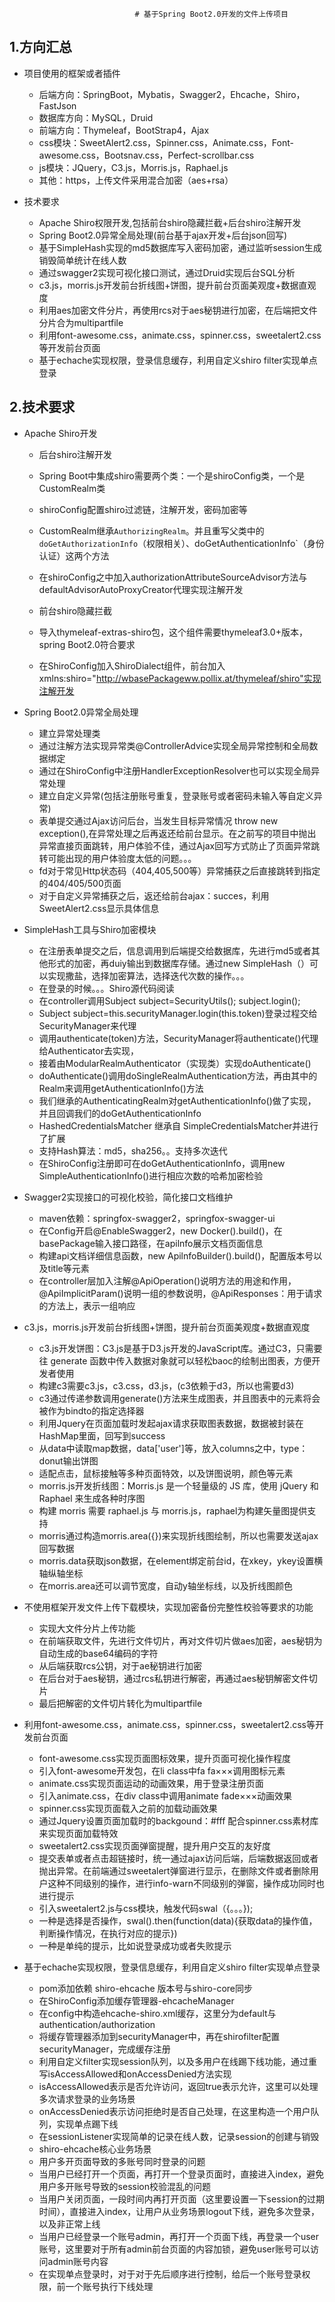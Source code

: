                                 # 基于Spring Boot2.0开发的文件上传项目
## 1.方向汇总

- 项目使用的框架或者插件
  - 后端方向：SpringBoot，Mybatis，Swagger2，Ehcache，Shiro，FastJson
  - 数据库方向：MySQL，Druid
  - 前端方向：Thymeleaf，BootStrap4，Ajax
  - css模块：SweetAlert2.css，Spinner.css，Animate.css，Font-awesome.css，Bootsnav.css，Perfect-scrollbar.css
  - js模块：JQuery，C3.js，Morris.js，Raphael.js
  - 其他：https，上传文件采用混合加密（aes+rsa）

- 技术要求
  - Apache Shiro权限开发,包括前台shiro隐藏拦截+后台shiro注解开发
  - Spring Boot2.0异常全局处理(前台基于ajax开发+后台json回写)
  - 基于SimpleHash实现的md5数据库写入密码加密，通过监听session生成销毁简单统计在线人数
  - 通过swagger2实现可视化接口测试，通过Druid实现后台SQL分析
  - c3.js，morris.js开发前台折线图+饼图，提升前台页面美观度+数据直观度
  - 利用aes加密文件分片，再使用rcs对于aes秘钥进行加密，在后端把文件分片合为multipartfile
  - 利用font-awesome.css，animate.css，spinner.css，sweetalert2.css等开发前台页面
  - 基于echache实现权限，登录信息缓存，利用自定义shiro filter实现单点登录



## 2.技术要求

- Apache Shiro开发

  - 后台shiro注解开发
   - Spring Boot中集成shiro需要两个类：一个是shiroConfig类，一个是CustomRealm类
   - shiroConfig配置shiro过滤链，注解开发，密码加密等
   - CustomRealm继承`AuthorizingRealm`。并且重写父类中的`doGetAuthorizationInfo`（权限相关）、doGetAuthenticationInfo`（身份认证）这两个方法
    - 在shiroConfig之中加入authorizationAttributeSourceAdvisor方法与defaultAdvisorAutoProxyCreator代理实现注解开发

  - 前台shiro隐藏拦截
   - 导入thymeleaf-extras-shiro包，这个组件需要thymeleaf3.0+版本，spring Boot2.0符合要求
   - 在ShiroConfig加入ShiroDialect组件，前台加入xmlns:shiro="http://wbasePackageww.pollix.at/thymeleaf/shiro"实现注解开发

- Spring Boot2.0异常全局处理
  - 建立异常处理类
   - 通过注解方法实现异常类@ControllerAdvice实现全局异常控制和全局数据绑定
   - 通过在ShiroConfig中注册HandlerExceptionResolver也可以实现全局异常处理
  - 建立自定义异常(包括注册账号重复，登录账号或者密码未输入等自定义异常)
  - 表单提交通过Ajax访问后台，当发生目标异常情况 throw new exception(),在异常处理之后再返还给前台显示。在之前写的项目中抛出异常直接页面跳转，用户体验不佳，通过Ajax回写方式防止了页面异常跳转可能出现的用户体验度太低的问题。。。
  - fd对于常见Http状态码（404,405,500等）异常捕获之后直接跳转到指定的404/405/500页面
  - 对于自定义异常捕获之后，返还给前台ajax：succes，利用SweetAlert2.css显示具体信息
- SimpleHash工具与Shiro加密模块
  - 在注册表单提交之后，信息调用到后端提交给数据库，先进行md5或者其他形式的加密，再duiy输出到数据库存储。通过new SimpleHash（）可以实现撒盐，选择加密算法，选择迭代次数的操作。。。
  - 在登录的时候。。。Shiro源代码阅读
   - 在controller调用Subject subject=SecurityUtils();  subject.login();
   - Subject subject=this.securityManager.login(this.token)登录过程交给SecurityManager来代理
   - 调用authenticate(token)方法，SecurityManager将authenticate()代理给Authenticator去实现，
   - 接着由ModularRealmAuthenticator（实现类）实现doAuthenticate()
   - doAuthenticate()调用doSingleRealmAuthentication方法，再由其中的Realm来调用getAuthenticationInfo()方法
   - 我们继承的AuthenticatingRealm对getAuthenticationInfo()做了实现，并且回调我们的doGetAuthenticationInfo
  - HashedCredentialsMatcher 继承自 SimpleCredentialsMatcher并进行了扩展
   - 支持Hash算法：md5，sha256。。支持多次迭代
   - 在ShiroConfig注册即可在doGetAuthenticationInfo，调用new SimpleAuthenticationInfo()进行相应次数的哈希加密检验
- Swagger2实现接口的可视化校验，简化接口文档维护
  - maven依赖：springfox-swagger2，springfox-swagger-ui
  - 在Config开启@EnableSwagger2，new Docker().build()，在basePackage输入接口路径，在apilnfo展示文档页面信息
  - 构建api文档详细信息函数，new ApilnfoBuilder().build()，配置版本号以及title等元素
  - 在controller层加入注解@ApiOperation()说明方法的用途和作用，@ApiImplicitParam()说明一组的参数说明，@ApiResponses：用于请求的方法上，表示一组响应

- c3.js，morris.js开发前台折线图+饼图，提升前台页面美观度+数据直观度
  - c3.js开发饼图：C3.js是基于D3.js开发的JavaScript库。通过C3，只需要往 generate 函数中传入数据对象就可以轻松baoc的绘制出图表，方便开发者使用
   - 构建c3需要c3.js，c3.css，d3.js，(c3依赖于d3，所以也需要d3)
   - c3通过传递参数调用generate()方法来生成图表，并且图表中的元素将会被作为bindto的指定选择器
   - 利用Jquery在页面加载时发起ajax请求获取图表数据，数据被封装在HashMap里面，回写到success
   - 从data中读取map数据，data['user']等，放入columns之中，type：donut输出饼图
   - 适配点击，鼠标接触等多种页面特效，以及饼图说明，颜色等元素
  - morris.js开发折线图：Morris.js 是一个轻量级的 JS 库，使用  jQuery 和 Raphael 来生成各种时序图
   - 构建 morris 需要 raphael.js 与 morris.js，raphael为构建矢量图提供支持
   - morris通过构造morris.area({})来实现折线图绘制，所以也需要发送ajax回写数据
   - morris.data获取json数据，在element绑定前台id，在xkey，ykey设置横轴纵轴坐标
   - 在morris.area还可以调节宽度，自动y轴坐标线，以及折线图颜色
- 不使用框架开发文件上传下载模块，实现加密备份完整性校验等要求的功能
  - 实现大文件分片上传功能
   - 在前端获取文件，先进行文件切片，再对文件切片做aes加密，aes秘钥为自动生成的base64编码的字符
   - 从后端获取rcs公钥，对于ae秘钥进行加密
   - 在后台对于aes秘钥，通过rcs私钥进行解密，再通过aes秘钥解密文件切片
   - 最后把解密的文件切片转化为multipartfile

- 利用font-awesome.css，animate.css，spinner.css，sweetalert2.css等开发前台页面
  - font-awesome.css实现页面图标效果，提升页面可视化操作程度
   - 引入font-awesome开发包，在li class中fa fa×××调用图标元素
  - animate.css实现页面运动的动画效果，用于登录注册页面
   - 引入animate.css，在div class中调用animate fade×××动画效果
  - spinner.css实现页面载入之前的加载动画效果
   - 通过Jquery设置页面加载时的backgound：#fff 配合spinner.css素材库来实现页面加载特效
  - sweetalert2.css实现页面弹窗提醒，提升用户交互的友好度
   - 提交表单或者点击超链接时，统一通过ajax访问后端，后端数据返回或者抛出异常。在前端通过sweetalert弹窗进行显示，在删除文件或者删除用户这种不同级别的操作，进行info-warn不同级别的弹窗，操作成功同时也进行提示
   - 引入sweetalert2.js与css模块，触发代码swal（{。。。});
    - 一种是选择是否操作，swal().then(function(data){获取data的操作值，判断操作情况，在执行对应的提示})
    - 一种是单纯的提示，比如说登录成功或者失败提示



- 基于echache实现权限，登录信息缓存，利用自定义shiro filter实现单点登录
  - pom添加依赖 shiro-ehcache 版本号与shiro-core同步
  - 在ShiroConfig添加缓存管理器-ehcacheManager
  - 在config中构造ehcache-shiro.xml缓存，这里分为default与authentication/authorization
  - 将缓存管理器添加到securityManager中，再在shirofilter配置securityManager，完成缓存注册
  - 利用自定义filter实现session队列，以及多用户在线踢下线功能，通过重写isAccessAllowed和onAccessDenied方法实现
   - isAccessAllowed表示是否允许访问，返回true表示允许，这里可以处理多次请求登录的业务场景
   - onAccessDenied表示访问拒绝时是否自己处理，在这里构造一个用户队列，实现单点踢下线
  - 在sessionListener实现简单的记录在线人数，记录session的创建与销毁
  - shiro-ehcache核心业务场景
   - 用户多开页面导致的多账号同时登录的问题
    - 当用户已经打开一个页面，再打开一个登录页面时，直接进入index，避免用户多开账号导致的session校验混乱的问题
    - 当用户关闭页面，一段时间内再打开页面（这里要设置一下session的过期时间），直接进入index，让用户从业务场景logout下线，避免多次登录，以及非正常上线
    - 当用户已经登录一个账号admin，再打开一个页面下线，再登录一个user账号，这里要对于所有admin前台页面的内容加锁，避免user账号可以访问admin账号内容
  - 在实现单点登录时，对于对于先后顺序进行控制，给后一个账号登录权限，前一个账号执行下线处理
